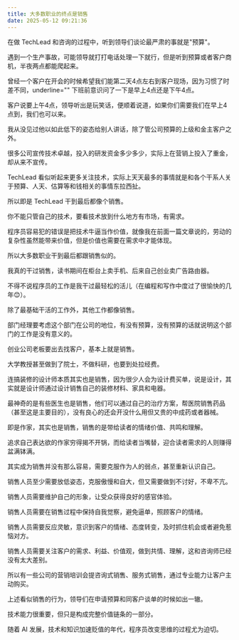 ```yaml
---
title: 大多数职业的终点是销售
date: 2025-05-12 09:21:36   
---
```


在做 TechLead 和咨询的过程中，听到领导们谈论最严肃的事就是"预算"。

遇到一个生产事故，可能领导就打打电话处理一下就行，但是听到预算或者客户商机，半夜两点都能爬起来。

曾经一个客户在开会的时候希望我们能第二天4点左右到客户现场，因为习惯了时差不同，underline="" 下班前意识问了一下是早上4点还是下午4点。

客户说要上午4点，领导听出是玩笑话，便顺着说道，如果你们需要我们在早上4点到，我们也可以来。

我从没见过他以如此低下的姿态给别人讲话，除了管公司预算的上级和金主客户之外。

很多公司宣传技术卓越，投入的研发资金多少多少，实际上在营销上投入了重金，却从来不宣传。

TechLead 看似听起来更多关注技术，实际上天天最多的事情就是和各个干系人关于预算、人天、估算等和钱相关的事情东拉西扯。

所以即是 TechLead 干到最后都像个销售。

你不能只管自己的技术，要看技术放到什么地方有市场，有需求。

程序员容易犯的错误是把技术牛逼当作价值，就像我在前面一篇文章说的，劳动的复杂性虽然能带来价值，但是价值也需要在需求中才能体现。

所以大多数职业干到最后都跟销售似的。

我真的干过销售，读书期间在柜台上卖手机、后来自己创业卖广告路由器。

不得不说程序员的工作是我干过最轻松的活儿（在编程和写作中度过了很愉快的几年😊）。

除了最基础干活的工作外，其他工作都像销售。

部门经理要考虑这个部门在公司的地位，有没有预算，没有预算的话就说明这个部门的工作是没有意义的。

创业公司老板要出去找客户，基本上就是销售。

大学教授甚至做到了院士，不做科研，也要到处拉经费。

连搞装修的设计师本质其实也是销售，因为很少人会为设计费买单，说是设计，其实就是设计师通过设计销售自己的装修材料、家具和电器。

最神奇的是有些医生也是销售，他们可以通过自己的治疗方案，帮医院销售药品（甚至这是主要目的），没有良心的还会开没什么用但又贵的中成药或者器械。

即是作家，其实也是销售，销售的是带给读者的情绪价值、共鸣和理解。

追求自己表达欲的作家穷得揭不开锅，而给读者当嘴替，迎合读者需求的人则赚得盆满钵满。

其实成为销售并没有那么容易，需要克服作为人的弱点，甚至重新认识自己。

销售人员至少需要放低姿态，克服傲慢和自大，但又需要做到不讨好，不卑不亢。

销售人员需要维护自己的形象，让受众获得良好的感官体验。

销售人员需要在销售过程中保持自我觉察，避免逼单，照顾客户的情绪。

销售人员需要反应灵敏，意识到客户的情绪、态度转变，及时抓住机会或者避免惹恼对方。

销售人员需要关注客户的需求、利益、价值观，做到共情、理解，这和咨询师已经没有太大差别。

所以有一些公司的营销培训会提咨询式销售、服务式销售，通过专业能力让客户主动购买。

上述看似销售的行为，领导们在申请预算和同客户谈单的时候如出一辙。

技术能力很重要，但只是构成完整价值链条的一部分。

随着 AI 发展，技术和知识加速贬值的年代，程序员改变思维的过程尤为迫切。
